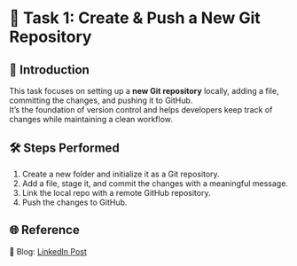 # 📝 Task 1: Create & Push a New Git Repository

## 📌 Introduction
This task focuses on setting up a **new Git repository** locally, adding a file, committing the changes, and pushing it to GitHub.  
It’s the foundation of version control and helps developers keep track of changes while maintaining a clean workflow.

## 🛠️ Steps Performed
1. Create a new folder and initialize it as a Git repository.
2. Add a file, stage it, and commit the changes with a meaningful message.
3. Link the local repo with a remote GitHub repository.
4. Push the changes to GitHub.

## 🌐 Reference
📖 Blog: [LinkedIn Post](https://www.linkedin.com/posts/aman-kant-mahto_creating-and-pushing-a-new-git-repository-activity-7257662658290585601-PifK?utm_source=share&utm_medium=member_desktop)
